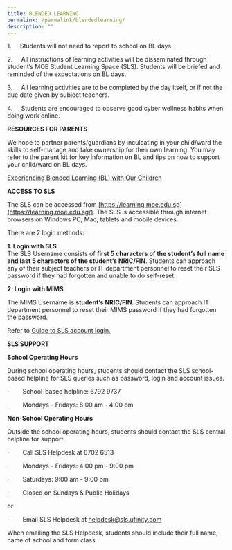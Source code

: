 ```yaml
---
title: BLENDED LEARNING
permalink: /permalink/blendedlearning/
description: ""
---
```

1.     Students will not need to report to school on BL days. 

2.     All instructions of learning activities will be disseminated through student’s MOE Student Learning Space (SLS). Students will be briefed and reminded of the expectations on BL days. 

3.     All learning activities are to be completed by the day itself, or if not the due date given by subject teachers. 

4.     Students are encouraged to observe good cyber wellness habits when doing work online. 

**RESOURCES FOR PARENTS**

We hope to partner parents/guardians by inculcating in your child/ward the skills to self-manage and take ownership for their own learning. You may refer to the parent kit for key information on BL and tips on how to support your child/ward on BL days.

[Experiencing Blended Learning (BL) with Our Children](https://drive.google.com/file/d/1SEia12wmBAIkNLrTaqWxw_QALjR1FysG/view?usp=share_link)[  
](https://westwoodsec.moe.edu.sg/qql/slot/u558/Latest%20Update/HBL/Parent-Kit-Experiencing-Blended-Learning.pdf)

**ACCESS TO SLS**

The SLS can be accessed from [https://learning.moe.edu.sg](https://learning.moe.edu.sg/). The SLS is accessible through internet browsers on Windows PC, Mac, tablets and mobile devices.   
  
There are 2 login methods:  
  
**1\. Login with SLS**  
The SLS Username consists of **first 5 characters of the student’s full name and last 5 characters of the student’s NRIC/FIN**. Students can approach any of their subject teachers or IT department personnel to reset their SLS password if they had forgotten and unable to do self-reset.   
  
**2\. Login with MIMS**  
  

The MIMS Username is **student’s NRIC/FIN**. Students can approach IT department personnel to reset their MIMS password if they had forgotten the password.  
  
Refer to [Guide to SLS account login.  
](https://www.learning.moe.edu.sg/sls/students/index.html)

**SLS SUPPORT**

**School Operating Hours** 

During school operating hours, students should contact the SLS school-based helpline for SLS queries such as password, login and account issues.

·        School-based helpline: 6792 9737

·        Mondays - Fridays: 8:00 am - 4:00 pm

**Non-School Operating Hours** 

Outside the school operating hours, students should contact the SLS central helpline for support.

·        Call SLS Helpdesk at 6702 6513

·        Mondays - Fridays: 4:00 pm - 9:00 pm

·        Saturdays: 9:00 am - 9:00 pm

·        Closed on Sundays & Public Holidays

or

·        Email SLS Helpdesk at helpdesk@sls.ufinity.com

When emailing the SLS Helpdesk, students should include their full name, name of school and form class.